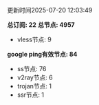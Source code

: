 更新时间2025-07-20 12:03:49

**总订阅: 22**
**总节点: 4957**
- vless节点: 9

**google ping有效节点: 84**
- ss节点: 76
- v2ray节点: 6
- trojan节点: 1
- ssr节点: 1
